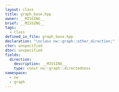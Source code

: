 ```yaml
---
layout: class
title: graph_base.hpp
owner: __MISSING__
brief: __MISSING__
tags:
  - class
defined_in_file: graph_base.hpp
declaration: "\nclass nw::graph::other_direction;"
ctor: unspecified
dtor: unspecified
fields:
  direction:
    description: __MISSING__
    type: const nw::graph::directedness
namespace:
  - nw
  - graph
---
```

